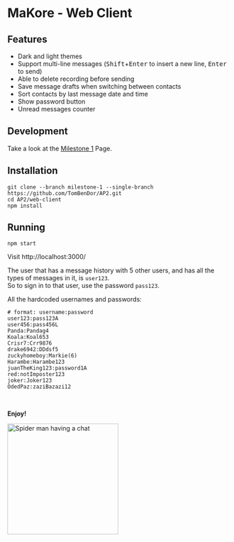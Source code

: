 # MaKore - Web Client

## Features
- Dark and light themes
- Support multi-line messages (<kbd>Shift</kbd>+<kbd>Enter</kbd> to insert a new line, <kbd>Enter</kbd> to send)
- Able to delete recording before sending
- Save message drafts when switching between contacts
- Sort contacts by last message date and time
- Show password button
- Unread messages counter

## Development
Take a look at the [Milestone 1](https://github.com/TomBenDor/AP2/milestone/1) Page.

## Installation
```shell
git clone --branch milestone-1 --single-branch https://github.com/TomBenDor/AP2.git
cd AP2/web-client
npm install
```

## Running
```shell
npm start
```
Visit http://localhost:3000/

The user that has a message history with 5 other users, and has all the types of messages in it, is `user123`.\
So to sign in to that user, use the password `pass123`.


All the hardcoded usernames and passwords:
```shell
# format: username:password
user123:pass123A
user456:pass456L
Panda:Pandag4
Koala:Koal653
Crisr7:Crr9876
drake6942:DDdsf5
zuckyhomeboy:Markie(6)
Harambe:Harambe123
juanTheKing123:password1A
red:notImposter123
joker:Joker123
OdedPaz:zaziBazazi12
```

<br>

**Enjoy!**

<img src="https://user-images.githubusercontent.com/76645845/165180661-2063cdb4-07db-4040-9720-87e7742a3181.gif" alt="Spider man having a chat" height="250">

